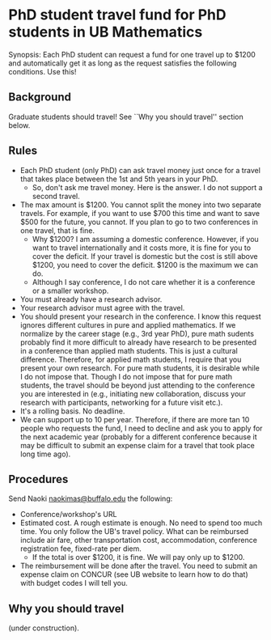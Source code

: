 # PhD student travel fund for PhD students in UB Mathematics

Synopsis: Each PhD student can request a fund for one travel up to $1200 and automatically get it as long as the request satisfies the following conditions. Use this!

## Background

Graduate students should travel! See ``Why you should travel'' section below.

## Rules

- Each PhD student (only PhD) can ask travel money just once for a travel that takes place between the 1st and 5th years in your PhD.
  - So, don't ask me travel money. Here is the answer. I do not support a second travel.
- The max amount is $1200. You cannot split the money into two separate travels. For example, if you want to use $700 this time and want to save $500 for the future, you cannot. If you plan to go to two conferences in one travel, that is fine.
  - Why $1200? I am assuming a domestic conference. However, if you want to travel internationally and it costs more, it is fine for you to cover the deficit. If your travel is domestic but the cost is still above $1200, you need to cover the deficit. $1200 is the maximum we can do.
  - Although I say conference, I do not care whether it is a conference or a smaller workshop.
- You must already have a research advisor.
- Your research advisor must agree with the travel.
- You should present your research in the conference. I know this request ignores different cultures in pure and applied mathematics. If we normalize by the career stage (e.g., 3rd year PhD), pure math sudents probably find it more difficult to already have research to be presented in a conference than applied math students. This is just a cultural difference. Therefore, for applied math students, I require that you present your own research. For pure math students, it is desirable while I do not impose that. Though I do not impose that for pure math students, the travel should be beyond just attending to the conference you are interested in (e.g., initiating new collaboration, discuss your research with participants, networking for a future visit etc.).
- It's a rolling basis. No deadline.
- We can support up to 10 per year. Therefore, if there are more tan 10 people who requests the fund, I need to decline and ask you to apply for the next academic year (probably for a different conference because it may be difficult to submit an expense claim for a travel that took place long time ago).

## Procedures

Send Naoki <naokimas@buffalo.edu> the following:
- Conference/workshop's URL
- Estimated cost. A rough estimate is enough. No need to spend too much time. You only follow the UB's travel policy. What can be reimbursed include air fare, other transportation cost, accommodation, conference registration fee, fixed-rate per diem.
  - If the total is over $1200, it is fine. We will pay only up to $1200. 
- The reimbursement will be done after the travel. You need to submit an expense claim on CONCUR (see UB website to learn how to do that) with budget codes I will tell you.

## Why you should travel

(under construction).
